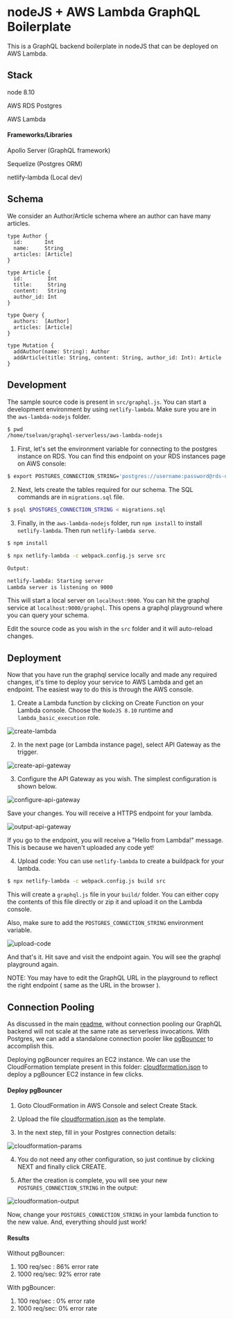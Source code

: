# nodeJS + AWS Lambda GraphQL Boilerplate

This is a GraphQL backend boilerplate in nodeJS that can be deployed on AWS Lambda.

## Stack

node 8.10

AWS RDS Postgres

AWS Lambda

#### Frameworks/Libraries

Apollo Server (GraphQL framework)

Sequelize (Postgres ORM)

netlify-lambda (Local dev)

## Schema

We consider an Author/Article schema where an author can have many articles.

```
type Author {
  id:       Int
  name:     String
  articles: [Article]
}

type Article {
  id:        Int
  title:     String
  content:   String
  author_id: Int
}

type Query {
  authors:  [Author]
  articles: [Article]
}

type Mutation {
  addAuthor(name: String): Author
  addArticle(title: String, content: String, author_id: Int): Article
}
```

## Development

The sample source code is present in `src/graphql.js`. You can start a development environment by using `netlify-lambda`. Make sure you are in the `aws-lambda-nodejs` folder.

```bash
$ pwd
/home/tselvan/graphql-serverless/aws-lambda-nodejs
```

1) First, let's set the environment variable for connecting to the postgres instance on RDS. You can find this endpoint on your RDS instances page on AWS console:

```bash
$ export POSTGRES_CONNECTION_STRING='postgres://username:password@rds-database-endpoint.us-east-1.rds.amazonaws.com:5432/mydb' 
```

2) Next, lets create the tables required for our schema. The SQL commands are in `migrations.sql` file.

```bash
$ psql $POSTGRES_CONNECTION_STRING < migrations.sql
```

3) Finally, in the `aws-lambda-nodejs` folder, run `npm install` to install `netlify-lambda`. Then run `netlify-lambda serve`.

```bash
$ npm install

$ npx netlify-lambda -c webpack.config.js serve src

Output:

netlify-lambda: Starting server
Lambda server is listening on 9000
```

This will start a local server on `localhost:9000`. You can hit the graphql service at `localhost:9000/graphql`. This opens a graphql playground where you can query your schema.

Edit the source code as you wish in the `src` folder and it will auto-reload changes.

## Deployment

Now that you have run the graphql service locally and made any required changes, it's time to deploy your service to AWS Lambda and get an endpoint. The easiest way to do this is through the AWS console.

1) Create a Lambda function by clicking on Create Function on your Lambda console. Choose the `NodeJS 8.10` runtime and `lambda_basic_execution` role.

![create-lambda](assets/create-lambda.png)

2) In the next page (or Lambda instance page), select API Gateway as the trigger.

![create-api-gateway](assets/create-api-gateway.png)

3) Configure the API Gateway as you wish. The simplest configuration is shown below.

![configure-api-gateway](assets/configure-api-gateway.png)

Save your changes. You will receive a HTTPS endpoint for your lambda.

![output-api-gateway](assets/output-api-gateway.png)

If you go to the endpoint, you will receive a "Hello from Lambda!" message. This is because we haven't uploaded any code yet!

4) Upload code: You can use `netlify-lambda` to create a buildpack for your lambda.

```bash
$ npx netlify-lambda -c webpack.config.js build src
```

This will create a `graphql.js` file in your `build/` folder. You can either copy the contents of this file directly or zip it and upload it on the Lambda console.

Also, make sure to add the `POSTGRES_CONNECTION_STRING` environment variable.

![upload-code](assets/upload-code.png)

And that's it. Hit save and visit the endpoint again. You will see the graphql playground again.

NOTE: You may have to edit the GraphQL URL in the playground to reflect the right endpoint ( same as the URL in the browser ).

## Connection Pooling

As discussed in the main [readme](../README.md), without connection pooling our GraphQL backend will not scale at the same rate as serverless invocations. With Postgres, we can add a standalone connection pooler like [pgBouncer](https://pgbouncer.github.io/) to accomplish this. 

Deploying pgBouncer requires an EC2 instance. We can use the CloudFormation template present in this folder: [cloudformation.json](cloudformation.json) to deploy a pgBouncer EC2 instance in few clicks.

#### Deploy pgBouncer

1. Goto CloudFormation in AWS Console and select Create Stack.

2. Upload the file [cloudformation.json](cloudformation.json) as the template.

3. In the next step, fill in your Postgres connection details:

![cloudformation-params](assets/cloudformation-params.png)

4. You do not need any other configuration, so just continue by clicking NEXT and finally click CREATE.

5. After the creation is complete, you will see your new `POSTGRES_CONNECTION_STRING` in the output:

![cloudformation-output](assets/cloudformation-output.png)

Now, change your `POSTGRES_CONNECTION_STRING` in your lambda function to the new value. And, everything should just work!

#### Results

Without pgBouncer:

1. 100 req/sec : 86% error rate
2. 1000 req/sec: 92% error rate

With pgBouncer:

1. 100 req/sec : 0% error rate
2. 1000 req/sec: 0% error rate
